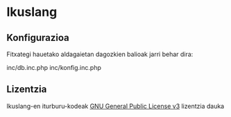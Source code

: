 Ikuslang
============

Konfigurazioa
-------------

Fitxategi hauetako aldagaietan dagozkien balioak jarri behar dira:

inc/db.inc.php
inc/konfig.inc.php

Lizentzia
---------

Ikuslang-en iturburu-kodeak [GNU General Public License v3](http://www.gnu.org/licenses/gpl.html) lizentzia dauka
